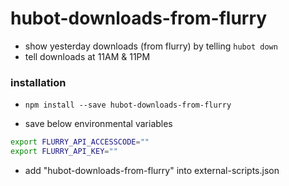 # hubot-downloads-from-flurry

* show yesterday downloads (from flurry) by telling `hubot down`
* tell downloads at 11AM & 11PM

### installation

* `npm install --save hubot-downloads-from-flurry`

* save below environmental variables

```sh
export FLURRY_API_ACCESSCODE=""
export FLURRY_API_KEY=""
```

* add "hubot-downloads-from-flurry" into external-scripts.json
